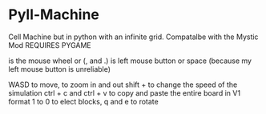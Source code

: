 # Pyll-Machine
Cell Machine but in python with an infinite grid. Compatalbe with the Mystic Mod
REQUIRES PYGAME

<zoom> is the mouse wheel or (, and .)
<click> is left mouse button or space (because my left mouse button is unreliable)

WASD to move, <zoom> to zoom in and out
shift + <zoom> to change the speed of the simulation
ctrl + c and ctrl + v to copy and paste the entire board in V1 format
1 to 0 to elect blocks, q and e to rotate
